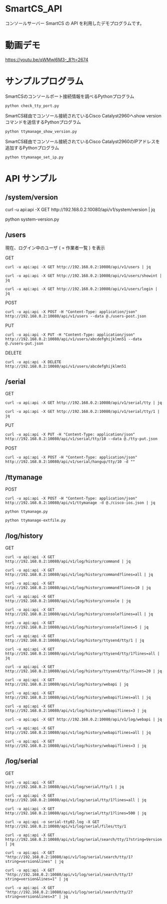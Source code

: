 # SmartCS_API
コンソールサーバー SmartCS の API を利用したデモプログラムです。

# 動画デモ
https://youtu.be/qWMwl6M3-_8?t=2674

# サンプルプログラム

SmartCSのコンソールポート接続情報を調べるPythonプログラム

```
python check_tty_port.py
```

SmartCS経由でコンソール接続されているCisco Catalyst2960へshow versionコマンドを送信するPythonプログラム

```
python ttymanage_show_version.py
```

SmartCS経由でコンソール接続されているCisco Catalyst2960のIPアドレスを追加するPythonプログラム

```
python ttymanage_set_ip.py
```

# API サンプル
## /system/version
<GET>
curl -u api:api -X GET http://192.168.0.2:10080/api/v1/system/version | jq

python system-version.py 


## /users
現在、ログイン中のユーザ ( = 作業者一覧 ) を表示

GET

```curl -u api:api -X GET http://192.168.0.2:10080/api/v1/users | jq```

```curl -u api:api -X GET http://192.168.0.2:10080/api/v1/users/showint | jq```

```curl -u api:api -X GET http://192.168.0.2:10080/api/v1/users/login | jq```



POST

```curl -u api:api -X POST -H "Content-Type: application/json" http://192.168.0.2:10080/api/v1/users --data @./users-post.json``` 

PUT

```curl -u api:api -X PUT -H "Content-Type: application/json" http://192.168.0.2:10080/api/v1/users/abcdefghijklmn51 --data @./users-put.json```


DELETE

```curl -u api:api -X DELETE http://192.168.0.2:10080/api/v1/users/abcdefghijklmn51```


## /serial

GET

```curl -u api:api -X GET http://192.168.0.2:10080/api/v1/serial/tty | jq```

```curl -u api:api -X GET http://192.168.0.2:10080/api/v1/serial/tty/1 | jq```

PUT

```curl -u api:api -X PUT -H "Content-Type: application/json" http://192.168.0.2:10080/api/v1/serial/tty/10 --data @./tty-put.json```

POST

```curl -u api:api -X POST -H "Content-Type: application/json" http://192.168.0.2:10080/api/v1/serial/hangup/tty/10 -d "" ```


## /ttymanage

POST

```curl -u api:api -X POST -H "Content-Type: application/json" http://192.168.0.2:10080/api/v1/ttymanage -d @./cisco-ios.json | jq```

```python ttymanage.py```

```python ttymanage-extfile.py```


## /log/history

GET

```curl -u api:api -X GET http://192.168.0.2:10080/api/v1/log/history/command | jq```

```curl -u api:api -X GET http://192.168.0.2:10080/api/v1/log/history/command?lines=all | jq```

```curl -u api:api -X GET http://192.168.0.2:10080/api/v1/log/history/command?lines=10 | jq```

```curl -u api:api -X GET http://192.168.0.2:10080/api/v1/log/history/console | jq```

```curl -u api:api -X GET http://192.168.0.2:10080/api/v1/log/history/console?lines=all | jq```

```curl -u api:api -X GET http://192.168.0.2:10080/api/v1/log/history/console?lines=5 | jq```

```curl -u api:api -X GET http://192.168.0.2:10080/api/v1/log/history/ttysend/tty/1 | jq```

```curl -u api:api -X GET http://192.168.0.2:10080/api/v1/log/history/ttysend/tty/1?lines=all | jq```

```curl -u api:api -X GET http://192.168.0.2:10080/api/v1/log/history/ttysend/tty/?lines=20 | jq```

```curl -u api:api -X GET http://192.168.0.2:10080/api/v1/log/history/webapi | jq```

```curl -u api:api -X GET http://192.168.0.2:10080/api/v1/log/history/webapi?lines=all | jq```

```curl -u api:api -X GET http://192.168.0.2:10080/api/v1/log/history/webapi?lines=3 | jq```

```curl -u api:api -X GET http://192.168.0.2:10080/api/v1/log/webapi | jq```

```curl -u api:api -X GET http://192.168.0.2:10080/api/v1/log/history/webapi?lines=all | jq```

```curl -u api:api -X GET http://192.168.0.2:10080/api/v1/log/history/webapi?lines=3 | jq```


## /log/serial

GET

```curl -u api:api -X GET http://192.168.0.2:10080/api/v1/log/serial/tty/1 | jq```

```curl -u api:api -X GET http://192.168.0.2:10080/api/v1/log/serial/tty/1?lines=all | jq```

```curl -u api:api -X GET http://192.168.0.2:10080/api/v1/log/serial/tty/1?lines=500 | jq```

```curl -u api:api -o serial-tty02.log -X GET http://192.168.0.2:10080/api/v1/log/serial/files/tty/1```

```curl -u api:api -X GET http://192.168.0.2:10080/api/v1/log/serial/search/tty/1?string=Version | jq```

```curl -u api:api -X GET "http://192.168.0.2:10080/api/v1/log/serial/search/tty/1?string=version&lines" | jq```

```curl -u api:api -X GET "http://192.168.0.2:10080/api/v1/log/serial/search/tty/1?string=version&lines=1" | jq```

```curl -u api:api -X GET "http://192.168.0.2:10080/api/v1/log/serial/search/tty/2?string=version&lines=3" | jq```
